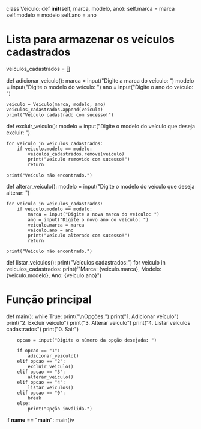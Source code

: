 class Veiculo:
    def __init__(self, marca, modelo, ano):
        self.marca = marca
        self.modelo = modelo
        self.ano = ano

# Lista para armazenar os veículos cadastrados
veiculos_cadastrados = []

def adicionar_veiculo():
    marca = input("Digite a marca do veículo: ")
    modelo = input("Digite o modelo do veículo: ")
    ano = input("Digite o ano do veículo: ")

    veiculo = Veiculo(marca, modelo, ano)
    veiculos_cadastrados.append(veiculo)
    print("Veículo cadastrado com sucesso!")

def excluir_veiculo():
    modelo = input("Digite o modelo do veículo que deseja excluir: ")

    for veiculo in veiculos_cadastrados:
        if veiculo.modelo == modelo:
            veiculos_cadastrados.remove(veiculo)
            print("Veículo removido com sucesso!")
            return

    print("Veículo não encontrado.")

def alterar_veiculo():
    modelo = input("Digite o modelo do veículo que deseja alterar: ")

    for veiculo in veiculos_cadastrados:
        if veiculo.modelo == modelo:
            marca = input("Digite a nova marca do veículo: ")
            ano = input("Digite o novo ano do veículo: ")
            veiculo.marca = marca
            veiculo.ano = ano
            print("Veículo alterado com sucesso!")
            return

    print("Veículo não encontrado.")

def listar_veiculos():
    print("Veículos cadastrados:")
    for veiculo in veiculos_cadastrados:
        print(f"Marca: {veiculo.marca}, Modelo: {veiculo.modelo}, Ano: {veiculo.ano}")

# Função principal
def main():
    while True:
        print("\nOpções:")
        print("1. Adicionar veículo")
        print("2. Excluir veículo")
        print("3. Alterar veículo")
        print("4. Listar veículos cadastrados")
        print("0. Sair")

        opcao = input("Digite o número da opção desejada: ")

        if opcao == "1":
            adicionar_veiculo()
        elif opcao == "2":
            excluir_veiculo()
        elif opcao == "3":
            alterar_veiculo()
        elif opcao == "4":
            listar_veiculos()
        elif opcao == "0":
            break
        else:
            print("Opção inválida.")

if __name__ == "__main__":
    main()v
